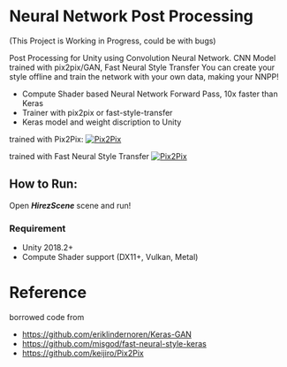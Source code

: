 Neural Network Post Processing
========

(This Project is Working in Progress, could be with bugs)

Post Processing for Unity using Convolution Neural Network. CNN Model trained with pix2pix/GAN, Fast Neural Style Transfer 
You can create your style offline and train the network with your own data, making your NNPP!

* Compute Shader based Neural Network Forward Pass, 10x faster than Keras
* Trainer with pix2pix or fast-style-transfer
* Keras model and weight discription to Unity

trained with Pix2Pix:
[![Pix2Pix](http://img.youtube.com/vi/qYcST5reOzY/0.jpg)](http://www.youtube.com/watch?v=qYcST5reOzY "Pix2Pix")

trained with Fast Neural Style Transfer
[![Pix2Pix](http://img.youtube.com/vi/FdhDpCHo4aU/0.jpg)](https://www.youtube.com/watch?v=FdhDpCHo4aU "FNST")

## How to Run:

Open ***HirezScene*** scene and run!

### Requirement
* Unity 2018.2+
* Compute Shader support (DX11+, Vulkan, Metal)

Reference
========

borrowed code from
* https://github.com/eriklindernoren/Keras-GAN  
* https://github.com/misgod/fast-neural-style-keras  
* https://github.com/keijiro/Pix2Pix
